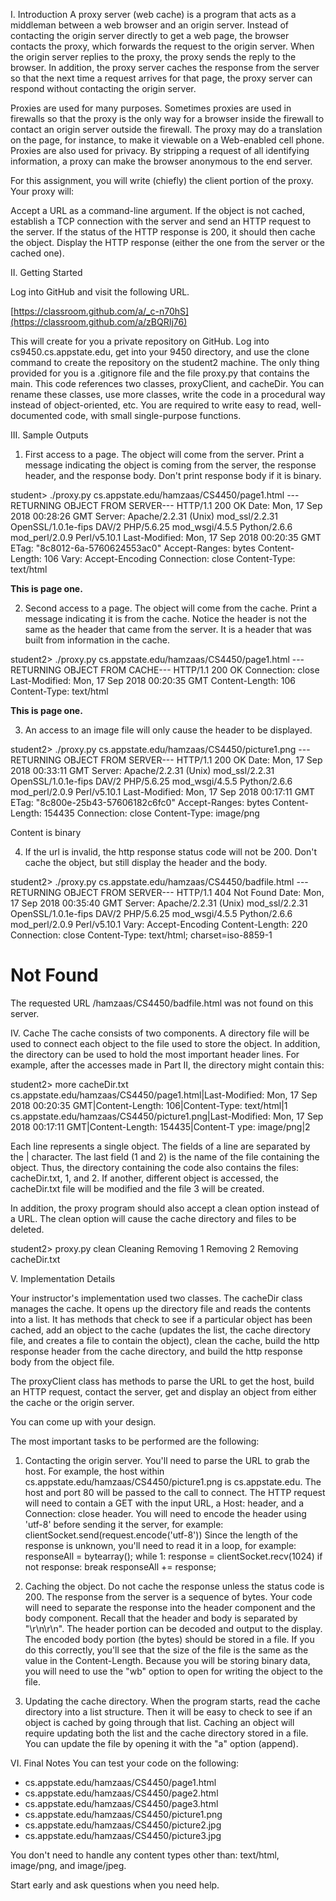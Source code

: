 I. Introduction
A  proxy server (web cache) is a program that acts as a middleman between a web browser and an origin server. Instead of contacting the origin server directly to get a web page, the browser contacts the proxy, which forwards the request to the origin server. When the origin server replies to the proxy, the proxy sends the reply to the browser.  In addition, the proxy server caches the response from the server so that the next time a request arrives for that page, the proxy server can respond without contacting the origin server.

Proxies are used for many purposes. Sometimes proxies are used in firewalls so that the proxy is the only way for a browser inside the firewall to contact an origin server outside the firewall. The proxy may do a translation on the page, for instance, to make it viewable on a Web-enabled cell phone. Proxies are also used for privacy.  By stripping a request of all identifying information, a proxy can make the browser anonymous to the end server.

For this assignment, you will write (chiefly) the client portion of the proxy.  Your proxy will:

Accept a URL as a command-line argument.
If the object is not cached, establish a TCP connection with the server and send an HTTP request to the server. If the status of the HTTP response is 200, it should then cache the object.
Display the HTTP response (either the one from the server or the cached one).


II. Getting Started

Log into GitHub and visit the following URL. 

[https://classroom.github.com/a/_c-n70hS](https://classroom.github.com/a/zBQRIj76)

This will create for you a private repository on GitHub.  Log into cs9450.cs.appstate.edu, get into your 9450 directory, and use the clone command to create the repository on the student2 machine.  The only thing provided for you is a .gitignore file and the file proxy.py that contains the main.  This code references two classes, proxyClient, and cacheDir.  You can rename these classes, use more classes, write the code in a procedural way instead of object-oriented, etc.   You are required to write easy to read, well-documented code, with small single-purpose functions.

III. Sample Outputs

1) First access to a page.  The object will come from the server. Print a message indicating the object is coming from the server, the response header, and the response body.  Don't print response body if it is binary.

student> ./proxy.py cs.appstate.edu/hamzaas/CS4450/page1.html
---RETURNING OBJECT FROM SERVER---
HTTP/1.1 200 OK
Date: Mon, 17 Sep 2018 00:28:26 GMT
Server: Apache/2.2.31 (Unix) mod_ssl/2.2.31 OpenSSL/1.0.1e-fips DAV/2 PHP/5.6.25 mod_wsgi/4.5.5 Python/2.6.6 mod_perl/2.0.9 Perl/v5.10.1
Last-Modified: Mon, 17 Sep 2018 00:20:35 GMT
ETag: "8c8012-6a-5760624553ac0"
Accept-Ranges: bytes
Content-Length: 106
Vary: Accept-Encoding
Connection: close
Content-Type: text/html

<HTML>
<HEAD>
<TITLE>Page One</TITLE>
</HEAD>

<BODY>
<p>
<b>
This is page one.
</b>
</p>
</BODY>
</HTML>

2) Second access to a page.  The object will come from the cache. Print a message indicating it is from the cache. Notice the header is not the same as the header that came from the server.  It is a header that was built from information in the cache.

student2> ./proxy.py cs.appstate.edu/hamzaas/CS4450/page1.html
---RETURNING OBJECT FROM CACHE---
HTTP/1.1 200 OK
Connection: close
Last-Modified: Mon, 17 Sep 2018 00:20:35 GMT
Content-Length: 106
Content-Type: text/html


<HTML>
<HEAD>
<TITLE>Page One</TITLE>
</HEAD>

<BODY>
<p>
<b>
This is page one.
</b>
</p>
</BODY>
</HTML>

3) An access to an image file will only cause the header to be displayed.

student2> ./proxy.py cs.appstate.edu/hamzaas/CS4450/picture1.png
---RETURNING OBJECT FROM SERVER---
HTTP/1.1 200 OK
Date: Mon, 17 Sep 2018 00:33:11 GMT
Server: Apache/2.2.31 (Unix) mod_ssl/2.2.31 OpenSSL/1.0.1e-fips DAV/2 PHP/5.6.25 mod_wsgi/4.5.5 Python/2.6.6 mod_perl/2.0.9 Perl/v5.10.1
Last-Modified: Mon, 17 Sep 2018 00:17:11 GMT
ETag: "8c800e-25b43-57606182c6fc0"
Accept-Ranges: bytes
Content-Length: 154435
Connection: close
Content-Type: image/png

Content is binary

4) If the url is invalid, the http response status code will not be 200.  Don't cache the object, but still display the header and the body.

student2> ./proxy.py cs.appstate.edu/hamzaas/CS4450/badfile.html
---RETURNING OBJECT FROM SERVER---
HTTP/1.1 404 Not Found
Date: Mon, 17 Sep 2018 00:35:40 GMT
Server: Apache/2.2.31 (Unix) mod_ssl/2.2.31 OpenSSL/1.0.1e-fips DAV/2 PHP/5.6.25 mod_wsgi/4.5.5 Python/2.6.6 mod_perl/2.0.9 Perl/v5.10.1
Vary: Accept-Encoding
Content-Length: 220
Connection: close
Content-Type: text/html; charset=iso-8859-1

<!DOCTYPE HTML PUBLIC "-//IETF//DTD HTML 2.0//EN">
<html><head>
<title>404 Not Found</title>
</head><body>
<h1>Not Found</h1>
<p>The requested URL /hamzaas/CS4450/badfile.html was not found on this server.</p>
</body></html>

IV. Cache
The cache consists of two components.  A directory file will be used to connect each object to the file used to store the object.  In addition, the directory can be used to hold the most important header lines.  For example, after the accesses made in Part II, the directory might contain this:

student2> more cacheDir.txt
cs.appstate.edu/hamzaas/CS4450/page1.html|Last-Modified: Mon, 17 Sep 2018 00:20:35 GMT|Content-Length: 106|Content-Type:
text/html|1
cs.appstate.edu/hamzaas/CS4450/picture1.png|Last-Modified: Mon, 17 Sep 2018 00:17:11 GMT|Content-Length: 154435|Content-T
ype: image/png|2

Each line represents a single object.  The fields of a line are separated by the | character.  The last field (1 and 2) is the name of the file containing the object. Thus, the directory containing the code also contains the files: cacheDir.txt, 1, and 2.  If another, different object is accessed, the cacheDir.txt file will be modified and the file 3 will be created.

In addition, the proxy program should also accept a clean option instead of a URL.  The clean option will cause the cache directory and files to be deleted.

student2> proxy.py clean
Cleaning
Removing 1
Removing 2
Removing cacheDir.txt

V. Implementation Details

Your instructor's implementation used two classes.  The cacheDir class manages the cache.  It opens up the directory file and reads the contents into a list.  It has methods that check to see if a particular object has been cached, add an object to the cache (updates the list, the cache directory file, and creates a file to contain the object), clean the cache, build the http response header from the cache directory, and build the http response body from the object file. 

The proxyClient class has methods to parse the URL to get the host, build an HTTP request, contact the server, get and display an object from either the cache or the origin server. 

You can come up with your design.  

The most important tasks to be performed are the following:

1. Contacting the origin server. 
You'll need to parse the URL to grab the host. For example, the host within cs.appstate.edu/hamzaas/CS4450/picture1.png is cs.appstate.edu.  The host and port 80 will be passed to the call to connect. The HTTP request will need to contain a GET with the input URL, a Host: header, and a Connection: close header.  You will need to encode the header using 'utf-8' before sending it the server, for example:
clientSocket.send(request.encode('utf-8'))
Since the length of the response is unknown, you'll need to read it in a loop, for example:
responseAll = bytearray();
while 1:
         response = clientSocket.recv(1024)
         if not response: break
         responseAll += response;

2. Caching the object.
Do not cache the response unless the status code is 200. The response from the server is a sequence of bytes.  Your code will need to separate the response into the header component and the body component.  Recall that the header and body is separated by "\r\n\r\n".  The header portion can be decoded and output to the display.  The encoded body portion (the bytes) should be stored in a file.  If you do this correctly, you'll see that the size of the file is the same as the value in the Content-Length.  Because you will be storing binary data, you will need to use the "wb" option to open for writing the object to the file. 

3. Updating the cache directory.
When the program starts, read the cache directory into a list structure.  Then it will be easy to check to see if an object is cached by going through that list.  Caching an object will require updating both the list and the cache directory stored in a file.  You can update the file by opening it with the "a" option (append).  

VI. Final Notes
You can test your code on the following:

- cs.appstate.edu/hamzaas/CS4450/page1.html
- cs.appstate.edu/hamzaas/CS4450/page2.html
- cs.appstate.edu/hamzaas/CS4450/page3.html
- cs.appstate.edu/hamzaas/CS4450/picture1.png
- cs.appstate.edu/hamzaas/CS4450/picture2.jpg
- cs.appstate.edu/hamzaas/CS4450/picture3.jpg
  
You don't need to handle any content types other than: text/html, image/png, and image/jpeg.

Start early and ask questions when you need help.

